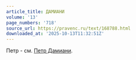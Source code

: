 ```yaml
---
article_title: ДАМИАНИ
volume: '13'
page_numbers: '718'
source_url: https://pravenc.ru/text/168788.html
downloaded_at: '2025-10-13T11:32:51Z'
---
```


Петр - см. [Петр Дамиани](<https://pravenc.ru/text/Петр Дамиани.html>).
